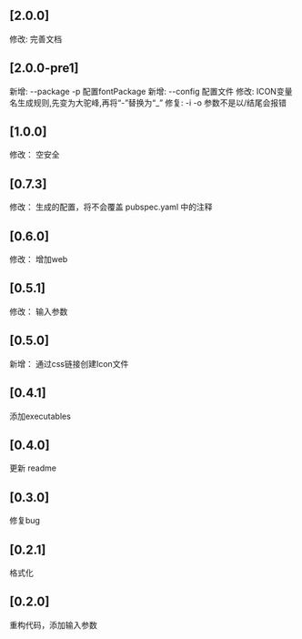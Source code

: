 ## [2.0.0]
修改: 完善文档

## [2.0.0-pre1]
新增: --package -p 配置fontPackage
新增: --config 配置文件
修改: ICON变量名生成规则,先变为大驼峰,再将“-”替换为“_”
修复: -i -o 参数不是以/结尾会报错

## [1.0.0]

修改： 空安全

## [0.7.3]

修改： 生成的配置，将不会覆盖 pubspec.yaml 中的注释

## [0.6.0]

修改： 增加web

## [0.5.1]

修改： 输入参数

## [0.5.0]

新增： 通过css链接创建Icon文件

## [0.4.1]

添加executables

## [0.4.0]

更新 readme

## [0.3.0]

修复bug

## [0.2.1]

格式化

## [0.2.0]

重构代码，添加输入参数


